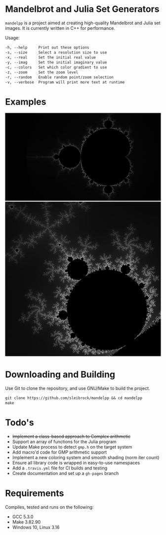 # Mandelbrot and Julia Set Generators

`mandelpp` is a project aimed at creating high-quality Mandelbrot and Julia set images. It is currently written in C++ for performance.

Usage:
```
-h, --help     Print out these options
-s, --size     Select a resolution size to use
-x, --real     Set the initial real value
-y, --imag     Set the initial imaginary value
-c, --colors   Set which color gradient to use
-z, --zoom     Set the zoom level
-r, --random   Enable random point/zoom selection
-v, --verbose  Program will print more text at runtime 
```

# Examples

![](https://raw.githubusercontent.com/sleibrock/mandelpp/master/docs/whole_720.png)
![](https://raw.githubusercontent.com/sleibrock/mandelpp/master/docs/closeup.png)

# Downloading and Building

Use Git to clone the repository, and use GNU/Make to build the project.
```
git clone https://github.com/sleibrock/mandelpp && cd mandelpp
make
```

# Todo's

* ~~Implement a class-based approach to Complex arithmetic~~
* Support an array of functions for the Julia program
* Update Make process to detect `gmp.h` on the target system
* Add macro'd code for GMP arithmetic support
* Implement a new coloring system and smooth shading (norm iter count)
* Ensure all library code is wrapped in easy-to-use namespaces
* Add a `.travis.yml` file for CI builds and testing
* Create documentation and set up a `gh-pages` branch

# Requirements

Compiles, tested and runs on the following:

* GCC 5.3.0
* Make 3.82.90
* Windows 10, Linux 3.16
